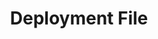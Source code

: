 ---
title: Deployment File
exclude_search: true
description: >
  The deployment (deploy) file is how you define how your app gets deployed by Armory CD-as-a-Service, including the targets and deployment strategies.
---